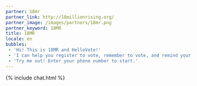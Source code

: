 ```yaml
---
partner: 18mr
partner_link: http://18millionrising.org/
partner_image: /images/partners/18mr.png
partner_keyword: 18MR
title: 18MR
locale: en
bubbles:
 - 'Hi! This is 18MR and HelloVote!'
 - 'I can help you register to vote, remember to vote, and remind your friends to vote too.'
 - 'Try me out! Enter your phone number to start.'
---
```

{% include chat.html %}




